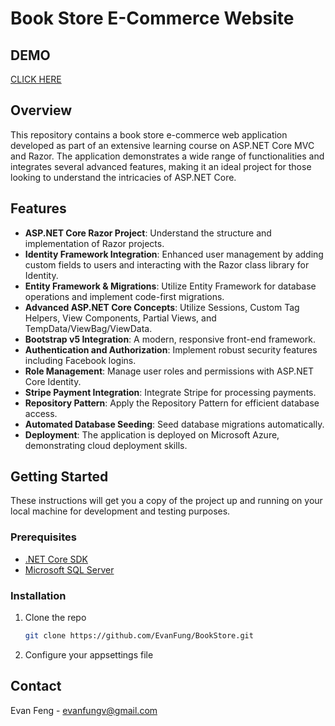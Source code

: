 
# Book Store E-Commerce Website

## DEMO
[CLICK HERE](https://bookstore-evan.azurewebsites.net)
## Overview
This repository contains a book store e-commerce web application developed as part of an extensive learning course on ASP.NET Core MVC and Razor. The application demonstrates a wide range of functionalities and integrates several advanced features, making it an ideal project for those looking to understand the intricacies of ASP.NET Core.

## Features
- **ASP.NET Core Razor Project**: Understand the structure and implementation of Razor projects.
- **Identity Framework Integration**: Enhanced user management by adding custom fields to users and interacting with the Razor class library for Identity.
- **Entity Framework & Migrations**: Utilize Entity Framework for database operations and implement code-first migrations.
- **Advanced ASP.NET Core Concepts**: Utilize Sessions, Custom Tag Helpers, View Components, Partial Views, and TempData/ViewBag/ViewData.
- **Bootstrap v5 Integration**: A modern, responsive front-end framework.
- **Authentication and Authorization**: Implement robust security features including Facebook logins.
- **Role Management**: Manage user roles and permissions with ASP.NET Core Identity.
- **Stripe Payment Integration**: Integrate Stripe for processing payments.
- **Repository Pattern**: Apply the Repository Pattern for efficient database access.
- **Automated Database Seeding**: Seed database migrations automatically.
- **Deployment**: The application is deployed on Microsoft Azure, demonstrating cloud deployment skills.


## Getting Started
These instructions will get you a copy of the project up and running on your local machine for development and testing purposes.

### Prerequisites
- [.NET Core SDK](https://dotnet.microsoft.com/download)
- [Microsoft SQL Server](https://www.microsoft.com/en-us/sql-server/sql-server-downloads)

### Installation
1. Clone the repo
   ```sh
   git clone https://github.com/EvanFung/BookStore.git
   ```
2. Configure your appsettings file


## Contact
Evan Feng - [evanfungv@gmail.com](mailto:evanfungv@gmail.com)
